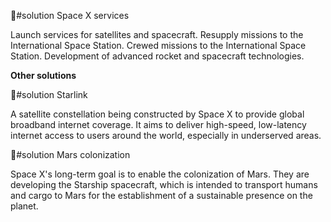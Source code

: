   💊#solution Space X services

Launch services for satellites and spacecraft. Resupply missions to the International Space Station. Crewed missions to the International Space Station. Development of advanced rocket and spacecraft technologies.

**Other solutions**

💊#solution Starlink

A satellite constellation being constructed by Space X to provide global broadband internet coverage. It aims to deliver high-speed, low-latency internet access to users around the world, especially in underserved areas.

💊#solution Mars colonization

Space X's long-term goal is to enable the colonization of Mars. They are developing the Starship spacecraft, which is intended to transport humans and cargo to Mars for the establishment of a sustainable presence on the planet.



